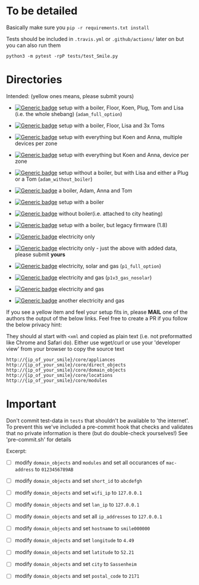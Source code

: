 # To be detailed

Basically make sure you `pip -r requirements.txt install`

Tests should be included in `.travis.yml` or `.github/actions/` later on but you can also run them

`python3 -m pytest -rpP tests/test_Smile.py`

# Directories

Intended: (yellow ones means, please submit yours)

 - [![Generic badge](https://img.shields.io/badge/Adam-v3-yellow.svg)]() setup with a boiler, Floor, Koen, Plug, Tom and Lisa (i.e. the whole shebang) (`adam_full_option`)
 - [![Generic badge](https://img.shields.io/badge/Adam-v3-green.svg)](https://github.com/plugwise/Plugwise-Smile/tree/docs/tests/adam_living_floor_plus_3_rooms) setup with a boiler, Floor, Lisa and 3x Toms
 - [![Generic badge](https://img.shields.io/badge/Adam-v3-green.svg)](https://github.com/plugwise/Plugwise-Smile/tree/docs/tests/adam_multiple_devices_per_zone) setup with everything but Koen and Anna, multiple devices per zone
 - [![Generic badge](https://img.shields.io/badge/Adam-v3-green.svg)](https://github.com/plugwise/Plugwise-Smile/tree/docs/tests/adam_zone_per_device) setup with everything but Koen and Anna, device per zone
 - [![Generic badge](https://img.shields.io/badge/Adam-v3-yellow.svg)]() setup without a boiler, but with Lisa and either a Plug or a Tom (`adam_without_boiler`) 

 - [![Generic badge](https://img.shields.io/badge/Adam_Anna-v3-green.svg)](https://github.com/plugwise/Plugwise-Smile/tree/docs/tests/adam_plus_anna) a boiler, Adam, Anna and Tom

 - [![Generic badge](https://img.shields.io/badge/Anna-v4-green.svg)](https://github.com/plugwise/Plugwise-Smile/tree/docs/tests/anna_v4) setup with a boiler
 - [![Generic badge](https://img.shields.io/badge/Anna-v3-green.svg)](https://github.com/plugwise/Plugwise-Smile/tree/docs/tests/anna_without_boiler) without boiler(i.e. attached to city heating)
 - [![Generic badge](https://img.shields.io/badge/Anna-v1-green.svg)](https://github.com/plugwise/Plugwise-Smile/tree/docs/tests/legacy_anna) setup with a boiler, but legacy firmware (1.8)

 - [![Generic badge](https://img.shields.io/badge/P1-v3-green.svg)](https://github.com/plugwise/Plugwise-Smile/tree/docs/tests/p1v3) electricity only
 - [![Generic badge](https://img.shields.io/badge/P1-v3-green.svg)](https://github.com/plugwise/Plugwise-Smile/tree/docs/tests/p1v3solarfake) electricity only - just the above with added data, please submit **yours**
 - [![Generic badge](https://img.shields.io/badge/P1-v3-yellow.svg)]() electricity, solar and gas (`p1_full_option`)
 - [![Generic badge](https://img.shields.io/badge/P1-v3-yellow.svg)]() electricity and gas (`p1v3_gas_nosolar`)
 - [![Generic badge](https://img.shields.io/badge/P1-v2-green.svg)](https://github.com/plugwise/Plugwise-Smile/tree/docs/tests/smile_p1_v2) electricity and gas
 - [![Generic badge](https://img.shields.io/badge/P1-v2-green.svg)](https://github.com/plugwise/Plugwise-Smile/tree/docs/tests/smile_p1_v2_2) another electricity and gas

If you see a yellow item and feel your setup fits in, please **MAIL** one of the authors the output of the below links. Feel free to create a PR if you follow the below privacy hint:

They should al start with `<xml` and copied as plain text (i.e. not preformatted like Chrome and Safari do).
Either use wget/curl or use your 'developer view' from your browser to copy the source text
 
```
http://{ip_of_your_smile}/core/appliances
http://{ip_of_your_smile}/core/direct_objects
http://{ip_of_your_smile}/core/domain_objects
http://{ip_of_your_smile}/core/locations
http://{ip_of_your_smile}/core/modules
```

# Important

Don't commit test-data in `tests` that shouldn't be available to 'the internet'.
To prevent this we've included a pre-commit hook that checks and validates that no private information is there (but do double-check yourselves!)
See 'pre-commit.sh' for details

Excerpt:

 - [ ] modify `domain_objects` and `modules` and set all occurances of `mac-address` to `0123456789AB`
 - [ ] modify `domain_objects` and set `short_id` to `abcdefgh`
 - [ ] modify `domain_objects` and set `wifi_ip` to `127.0.0.1`
 - [ ] modify `domain_objects` and set `lan_ip` to `127.0.0.1`
 - [ ] modify `domain_objects` and set all `ip_addresses` to `127.0.0.1`
 - [ ] modify `domain_objects` and set `hostname` to `smile000000`
 - [ ] modify `domain_objects` and set `longitude` to `4.49`
 - [ ] modify `domain_objects` and set `latitude` to `52.21`
 - [ ] modify `domain_objects` and set `city` to `Sassenheim`
 - [ ] modify `domain_objects` and set `postal_code` to `2171`


